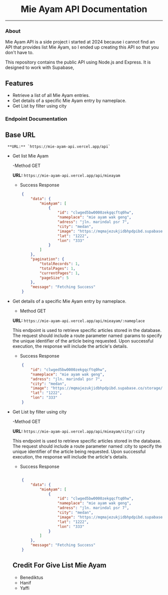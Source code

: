 <h1 align="center"> 
    Mie Ayam API Documentation
</h1>

-------------------------

### About
Mie Ayam API is a side project i started at 2024 because i cannot find an API that provides list Mie Ayam, so I ended up creating this API  so that you don't have to.

This repository contains the public API using Node.js and Express. It is designed to work with Supabase,

## Features

- Retrieve a list of all Mie Ayam entries.
- Get details of a specific Mie Ayam entry by nameplace.
- Get List by filter using city 

### Endpoint Documentation

## Base URL
     **URL:** `https://mie-ayam-api.vercel.app/api`



- Get list Mie Ayam 

    -Method GET

    **URL:** `https://mie-ayam-api.vercel.app/api/mieayam`

    - Success Response 

    ```json
        {
            "data": {
                "mieAyam": [
                    {
                        "id": "clwged5bw0000zekgqcftq0hw",
                        "nameplace": "mie ayam wak geng",
                        "adress": "jln. marindal psr 7",
                        "city": "medan",
                        "image": "https://mqmajezukjidbhpdpibd.supabase.co/storage/v1/object/public/mieayam/annie-spratt-xGxQKw-uRkc-unsplash.jpg",
                        "lat": "1222",
                        "lon": "333"
                    }
                ]
            },
            "pagination": {
                "totalRecords": 1,
                "totalPages": 1,
                "currentPages": 1,
                "pageSize": 5
            },
            "message": "Fetching Success"
        }
    ```


- Get details of a specific Mie Ayam entry by nameplace. 

    - Method GET       

    **URL:** `https://mie-ayam-api.vercel.app/api/mieayam/:nameplace`

    This endpoint is used to retrieve specific articles stored in the database. The request should include a route parameter named :params to specify the unique identifier of the article being requested. Upon successful execution, the response will include the article's details.

    - Success Response

    ```json
        {
            "id": "clwged5bw0000zekgqcftq0hw",
            "nameplace": "mie ayam wak geng",
            "adress": "jln. marindal psr 7",
            "city": "medan",
            "image": "https://mqmajezukjidbhpdpibd.supabase.co/storage/v1/object/public/mieayam/annie-spratt-xGxQKw-uRkc-unsplash.jpg",
            "lat": "1222",
            "lon": "333"
        }

    ```


- Get List by filter using city

    -Method GET

     **URL:** `https://mie-ayam-api.vercel.app/api/mieayam/city/:city` 

     This endpoint is used to retrieve specific articles stored in the database. The request should include a route parameter named :city to specify the unique identifier of the article being requested. Upon successful execution, the response will include the article's details.

    - Success Response
  

    ```json

        {
            "data": {
                "mieAyam": [
                    {
                        "id": "clwged5bw0000zekgqcftq0hw",
                        "nameplace": "mie ayam wak geng",
                        "adress": "jln. marindal psr 7",
                        "city": "medan",
                        "image": "https://mqmajezukjidbhpdpibd.supabase.co/storage/v1/object/public/mieayam/annie-spratt-xGxQKw-uRkc-unsplash.jpg",
                        "lat": "1222",
                        "lon": "333"
                    }
                ]
            },
            "message": "Fetching Success"
        }

    ```


    ## Credit For Give List Mie Ayam
    - Benediktus
    - Hanif 
    - Yaffi  
    







